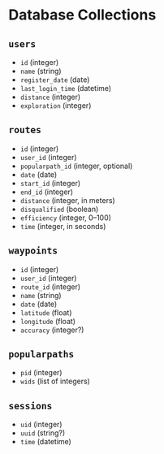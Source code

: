 # Database Collections

## `users`

*   `id` (integer)
*   `name` (string)
*   `register_date` (date)
*   `last_login_time` (datetime)
*   `distance` (integer)
*   `exploration` (integer)

## `routes`

*   `id` (integer)
*   `user_id` (integer)
*   `popularpath_id` (integer, optional)
*   `date` (date)
*   `start_id` (integer)
*   `end_id` (integer)
*   `distance` (integer, in meters)
*   `disqualified` (boolean)
*   `efficiency` (integer, 0–100)
*   `time` (integer, in seconds)

## `waypoints`

*   `id` (integer)
*   `user_id` (integer)
*   `route_id` (integer)
*   `name` (string)
*   `date` (date)
*   `latitude` (float)
*   `longitude` (float)
*   `accuracy` (integer?)

## `popularpaths`

*   `pid` (integer)
*   `wids` (list of integers)

## `sessions`

*   `uid` (integer)
*   `uuid` (string?)
*   `time` (datetime)
